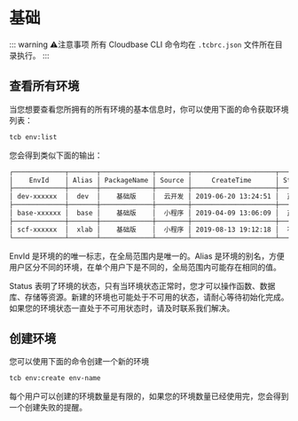 # 基础

::: warning ⚠️注意事项
所有 Cloudbase CLI 命令均在 `.tcbrc.json` 文件所在目录执行。
:::

## 查看所有环境

当您想要查看您所拥有的所有环境的基本信息时，你可以使用下面的命令获取环境列表：

```sh
tcb env:list
```

您会得到类似下面的输出：

```sh
┌─────────────┬───────┬─────────────┬────────┬─────────────────────┬────────┐
│    EnvId    │ Alias │ PackageName │ Source │     CreateTime      │ Status │
├─────────────┼───────┼─────────────┼────────┼─────────────────────┼────────┤
│ dev-xxxxxx  │  dev  │    基础版    │  云开发 │ 2019-06-20 13:24:51 │  正常   │
├─────────────┼───────┼─────────────┼────────┼─────────────────────┼────────┤
│ base-xxxxxx │  base │    基础版    │  小程序 │ 2019-04-09 13:06:09 │  正常   │
├─────────────┼───────┼─────────────┼────────┼─────────────────────┼────────┤
│ scf-xxxxxx  │  xlab │    基础版    │  小程序 │ 2019-08-13 19:12:18 │  不可用 │
└─────────────┴───────┴─────────────┴────────┴─────────────────────┴────────┘
```

EnvId 是环境的的唯一标志，在全局范围内是唯一的。Alias 是环境的别名，方便用户区分不同的环境，在单个用户下是不同的，全局范围内可能存在相同的值。

Status 表明了环境的状态，只有当环境状态正常时，您才可以操作函数、数据库、存储等资源。新建的环境也可能处于不可用的状态，请耐心等待初始化完成。如果您的环境状态一直处于不可用状态时，请及时联系我们解决。

## 创建环境

您可以使用下面的命令创建一个新的环境

```sh
tcb env:create env-name
```

每个用户可以创建的环境数量是有限的，如果您的环境数量已经使用完，您会得到一个创建失败的提醒。
